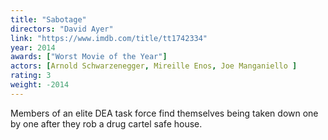 ```yaml
---
title: "Sabotage"
directors: "David Ayer"
link: "https://www.imdb.com/title/tt1742334"
year: 2014
awards: ["Worst Movie of the Year"]
actors: [Arnold Schwarzenegger, Mireille Enos, Joe Manganiello ]
rating: 3
weight: -2014
---
```

Members of an elite DEA task force find themselves being taken down one by one after they rob a drug cartel safe house.